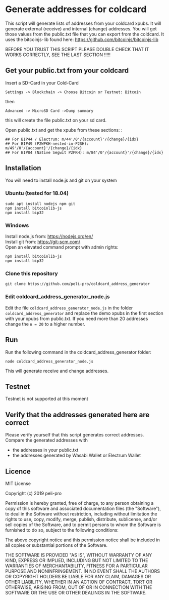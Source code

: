 # Generate addresses for coldcard
This script will generate lists of addresses from your coldcard xpubs.
It will generate external (receive) and internal (change) addresses.
You will get those values from the public.txt file that you can export from the coldcard.
It uses the bitcoinjs-lib found here: https://github.com/bitcoinjs/bitcoinjs-lib

BEFORE YOU TRUST THIS SCRIPT PLEASE DOUBLE CHECK THAT IT WORKS CORRECTLY, SEE THE LAST SECTION !!!!!

## Get your public.txt from your coldcard
Insert a SD-Card in your Cold-Card    
```
Settings -> Blockchain -> Choose Bitcoin or Testnet: Bitcoin
```
then 
```
Advanced -> MicroSD Card ->Dump summary
```
this will create the file public.txt on your sd card. 

Open public.txt and get the xpubs from these sections:
:
```
## For BIP44 / Electrum: m/44'/0'/{account}'/{change}/{idx}
## For BIP49 (P2WPKH-nested-in-P2SH): m/49'/0'/{account}'/{change}/{idx}
## For BIP84 (Native Segwit P2PKH): m/84'/0'/{account}'/{change}/{idx}
```

## Installation
You will need to install node.js and git on your system
### Ubuntu (tested for 18.04)
```
sudo apt install nodejs npm git  
npm install bitcoinlib-js
npm install bip32
```     

### Windows
Install node.js from: https://nodejs.org/en/  
Install git from: https://git-scm.com/  
Open an elevated command prompt with admin rights:  
```
npm install bitcoinlib-js
npm install bip32
 ```
### Clone this repository  
```
git clone https://github.com/peli-pro/coldcard_address_generator
```

### Edit coldcard_address_generator_node.js
Edit the file `coldcard_address_generator_node.js` in the folder `coldcard_address_generator` and replace the demo xpubs in the first
section with your xpubs from public.txt.
If you need more than 20 addresses change the `n = 20` to a higher number.

## Run
Run the following command in the coldcard_address_generator folder: 
```
node coldcard_address_generator_node.js 
``` 
This will generate receive and change addresses.

## Testnet
Testnet is not supported at this moment


## Verify that the addresses generated here are correct
Please verify yourself that this script generates correct addresses.  
Compare the generated addresses with  
  * the addresses in your public.txt 
  * the addresses generated by Wasabi Wallet or Electrum Wallet 

## Licence
MIT License

Copyright (c) 2019 peli-pro

Permission is hereby granted, free of charge, to any person obtaining a copy
of this software and associated documentation files (the "Software"), to deal
in the Software without restriction, including without limitation the rights
to use, copy, modify, merge, publish, distribute, sublicense, and/or sell
copies of the Software, and to permit persons to whom the Software is
furnished to do so, subject to the following conditions:

The above copyright notice and this permission notice shall be included in all
copies or substantial portions of the Software.

THE SOFTWARE IS PROVIDED "AS IS", WITHOUT WARRANTY OF ANY KIND, EXPRESS OR
IMPLIED, INCLUDING BUT NOT LIMITED TO THE WARRANTIES OF MERCHANTABILITY,
FITNESS FOR A PARTICULAR PURPOSE AND NONINFRINGEMENT. IN NO EVENT SHALL THE
AUTHORS OR COPYRIGHT HOLDERS BE LIABLE FOR ANY CLAIM, DAMAGES OR OTHER
LIABILITY, WHETHER IN AN ACTION OF CONTRACT, TORT OR OTHERWISE, ARISING FROM,
OUT OF OR IN CONNECTION WITH THE SOFTWARE OR THE USE OR OTHER DEALINGS IN THE
SOFTWARE.
